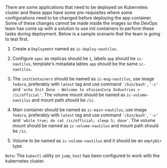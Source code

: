 There are some applications that need to be deployed on Kubernetes cluster and these apps have some pre-requisites where some configurations need to be changed before deploying the app container. Some of these changes cannot be made inside the images so the DevOps team has come up with a solution to use init containers to perform these tasks during deployment. Below is a sample scenario that the team is going to test first.



1. Create a `Deployment` named as `ic-deploy-nautilus`.


2. Configure `spec` as replicas should be `1`, labels `app` should be `ic-nautilus`, template's metadata lables `app` should be the same `ic-nautilus`.


3. The `initContainers` should be named as `ic-msg-nautilus`, use image `fedora`, preferably with `latest` tag and use command `'/bin/bash'`, `'-c'` and `'echo Init Done - Welcome to xFusionCorp Industries > /ic/official'`. The volume mount should be named as `ic-volume-nautilus` and mount path should be `/ic`.


4. Main container should be named as `ic-main-nautilus`, use image `fedora`, preferably with `latest` tag and use command `'/bin/bash'`, `'-c'` and `'while true; do cat /ic/official; sleep 5; done'`. The volume mount should be named as `ic-volume-nautilus` and mount path should be `/ic`.


5. Volume to be named as `ic-volume-nautilus` and it should be an `emptyDir` type.


`Note`: The `kubectl` utility on `jump_host` has been configured to work with the kubernetes cluster.
